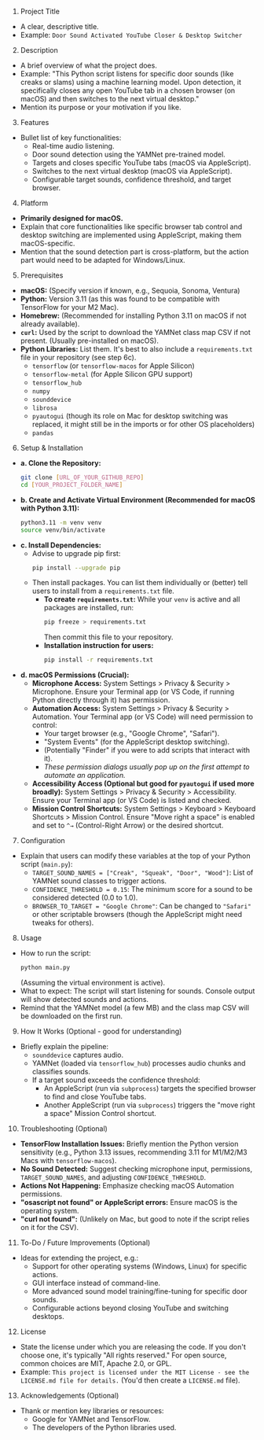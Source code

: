 1. Project Title
* A clear, descriptive title.
* Example: `Door Sound Activated YouTube Closer & Desktop Switcher`
2. Description
* A brief overview of what the project does.
* Example: "This Python script listens for specific door sounds (like creaks or slams) using a machine learning model. Upon detection, it specifically closes any open YouTube tab in a chosen browser (on macOS) and then switches to the next virtual desktop."
* Mention its purpose or your motivation if you like.
3. Features
* Bullet list of key functionalities:
    * Real-time audio listening.
    * Door sound detection using the YAMNet pre-trained model.
    * Targets and closes specific YouTube tabs (macOS via AppleScript).
    * Switches to the next virtual desktop (macOS via AppleScript).
    * Configurable target sounds, confidence threshold, and target browser.
4. Platform
* **Primarily designed for macOS.**
* Explain that core functionalities like specific browser tab control and desktop switching are implemented using AppleScript, making them macOS-specific.
* Mention that the sound detection part is cross-platform, but the action part would need to be adapted for Windows/Linux.
5. Prerequisites
* **macOS:** (Specify version if known, e.g., Sequoia, Sonoma, Ventura)
* **Python:** Version 3.11 (as this was found to be compatible with TensorFlow for your M2 Mac).
* **Homebrew:** (Recommended for installing Python 3.11 on macOS if not already available).
* **`curl`:** Used by the script to download the YAMNet class map CSV if not present. (Usually pre-installed on macOS).
* **Python Libraries:** List them. It's best to also include a `requirements.txt` file in your repository (see step 6c).
    * `tensorflow` (or `tensorflow-macos` for Apple Silicon)
    * `tensorflow-metal` (for Apple Silicon GPU support)
    * `tensorflow_hub`
    * `numpy`
    * `sounddevice`
    * `librosa`
    * `pyautogui` (though its role on Mac for desktop switching was replaced, it might still be in the imports or for other OS placeholders)
    * `pandas`
6. Setup & Installation
* **a. Clone the Repository:**
    ```bash
    git clone [URL_OF_YOUR_GITHUB_REPO]
    cd [YOUR_PROJECT_FOLDER_NAME]
    ```
* **b. Create and Activate Virtual Environment (Recommended for macOS with Python 3.11):**
    ```bash
    python3.11 -m venv venv
    source venv/bin/activate
    ```
* **c. Install Dependencies:**
    * Advise to upgrade pip first:
        ```bash
        pip install --upgrade pip
        ```
    * Then install packages. You can list them individually or (better) tell users to install from a `requirements.txt` file.
        * **To create `requirements.txt`:** While your `venv` is active and all packages are installed, run:
            ```bash
            pip freeze > requirements.txt
            ```
            Then commit this file to your repository.
        * **Installation instruction for users:**
            ```bash
            pip install -r requirements.txt
            ```
* **d. macOS Permissions (Crucial):**
    * **Microphone Access:** System Settings > Privacy & Security > Microphone. Ensure your Terminal app (or VS Code, if running Python directly through it) has permission.
    * **Automation Access:** System Settings > Privacy & Security > Automation. Your Terminal app (or VS Code) will need permission to control:
        * Your target browser (e.g., "Google Chrome", "Safari").
        * "System Events" (for the AppleScript desktop switching).
        * (Potentially "Finder" if you were to add scripts that interact with it).
        * *These permission dialogs usually pop up on the first attempt to automate an application.*
    * **Accessibility Access (Optional but good for `pyautogui` if used more broadly):** System Settings > Privacy & Security > Accessibility. Ensure your Terminal app (or VS Code) is listed and checked.
    * **Mission Control Shortcuts:** System Settings > Keyboard > Keyboard Shortcuts > Mission Control. Ensure "Move right a space" is enabled and set to `^→` (Control-Right Arrow) or the desired shortcut.
7. Configuration
* Explain that users can modify these variables at the top of your Python script (`main.py`):
    * `TARGET_SOUND_NAMES = ["Creak", "Squeak", "Door", "Wood"]`: List of YAMNet sound classes to trigger actions.
    * `CONFIDENCE_THRESHOLD = 0.15`: The minimum score for a sound to be considered detected (0.0 to 1.0).
    * `BROWSER_TO_TARGET = "Google Chrome"`: Can be changed to `"Safari"` or other scriptable browsers (though the AppleScript might need tweaks for others).
8. Usage
* How to run the script:
    ```bash
    python main.py 
    ```
    (Assuming the virtual environment is active).
* What to expect: The script will start listening for sounds. Console output will show detected sounds and actions.
* Remind that the YAMNet model (a few MB) and the class map CSV will be downloaded on the first run.
9. How It Works (Optional - good for understanding)
* Briefly explain the pipeline:
    * `sounddevice` captures audio.
    * YAMNet (loaded via `tensorflow_hub`) processes audio chunks and classifies sounds.
    * If a target sound exceeds the confidence threshold:
        * An AppleScript (run via `subprocess`) targets the specified browser to find and close YouTube tabs.
        * Another AppleScript (run via `subprocess`) triggers the "move right a space" Mission Control shortcut.
10. Troubleshooting (Optional)
* **TensorFlow Installation Issues:** Briefly mention the Python version sensitivity (e.g., Python 3.13 issues, recommending 3.11 for M1/M2/M3 Macs with `tensorflow-macos`).
* **No Sound Detected:** Suggest checking microphone input, permissions, `TARGET_SOUND_NAMES`, and adjusting `CONFIDENCE_THRESHOLD`.
* **Actions Not Happening:** Emphasize checking macOS Automation permissions.
* **"osascript not found" or AppleScript errors:** Ensure macOS is the operating system.
* **"curl not found":** (Unlikely on Mac, but good to note if the script relies on it for the CSV).
11. To-Do / Future Improvements (Optional)
* Ideas for extending the project, e.g.:
    * Support for other operating systems (Windows, Linux) for specific actions.
    * GUI interface instead of command-line.
    * More advanced sound model training/fine-tuning for specific door sounds.
    * Configurable actions beyond closing YouTube and switching desktops.
12. License
* State the license under which you are releasing the code. If you don't choose one, it's typically "All rights reserved." For open source, common choices are MIT, Apache 2.0, or GPL.
* Example: `This project is licensed under the MIT License - see the LICENSE.md file for details.` (You'd then create a `LICENSE.md` file).
13. Acknowledgements (Optional)
* Thank or mention key libraries or resources:
    * Google for YAMNet and TensorFlow.
    * The developers of the Python libraries used.
